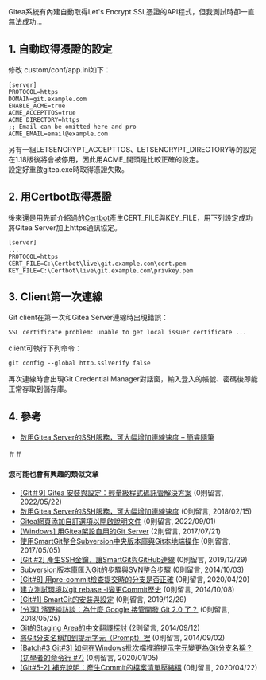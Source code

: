 Gitea系統有內建自動取得Let's Encrypt SSL憑證的API程式，但我測試時卻一直無法成功…

## 1\. 自動取得憑證的設定

修改 custom/conf/app.ini如下：

```
[server]
PROTOCOL=https
DOMAIN=git.example.com
ENABLE_ACME=true
ACME_ACCEPTTOS=true
ACME_DIRECTORY=https
;; Email can be omitted here and pro
ACME_EMAIL=email@example.com 
```

另有一組LETSENCRYPT\_ACCEPTTOS、LETSENCRYPT\_DIRECTORY等的設定在1.18版後將會被停用，因此用ACME\_開頭是比較正確的設定。  
設定好重啟gitea.exe時取得憑證失敗。

## 2\. 用Certbot取得憑證

後來還是用先前介紹過的[Certbot](https://jdev.tw/blog/7335/certbot-settings)產生CERT\_FILE與KEY\_FILE，用下列設定成功將Gitea Server加上https通訊協定。

```
[server]
...
PROTOCOL=https
CERT_FILE=C:\Certbot\live\git.example.com\cert.pem
KEY_FILE=C:\Certbot\live\git.example.com\privkey.pem
```

## 3\. Client第一次連線

Git client在第一次和Gitea Server連線時出現錯誤：

```
SSL certificate problem: unable to get local issuer certificate ...
```

client可執行下列命令：

```
git config --global http.sslVerify false
```

再次連線時會出現Git Credential Manager對話窗，輸入登入的帳號、密碼後即能正常存取到儲存庫。

## 4\. 參考

-   [啟用Gitea Server的SSH服務，可大幅增加連線速度 – 簡睿隨筆](https://jdev.tw/blog/5246/gitea-server-ssh-settings)

＃＃

#### 您可能也會有興趣的類似文章

-   [\[Git＃9\] Gitea 安裝與設定：輕量級程式碼託管解決方案](https://jdev.tw/blog/7125/gitea-install-and-setup "[Git＃9] Gitea 安裝與設定：輕量級程式碼託管解決方案") (0則留言, 2022/05/22)
-   [啟用Gitea Server的SSH服務，可大幅增加連線速度](https://jdev.tw/blog/5246/gitea-server-ssh-settings "啟用Gitea Server的SSH服務，可大幅增加連線速度") (0則留言, 2018/02/15)
-   [Gitea網頁添加自訂選項以開啟說明文件](https://jdev.tw/blog/7655/gitea-customize-pages "Gitea網頁添加自訂選項以開啟說明文件") (0則留言, 2022/09/01)
-   [\[Windows\] 用Gitea架設自用的Git Server](https://jdev.tw/blog/5089/windows-git-server-gitea "[Windows] 用Gitea架設自用的Git Server") (2則留言, 2017/07/21)
-   [使用SmartGit整合Subversion中央版本庫與Git本地端操作](https://jdev.tw/blog/4984/using-smartgit-integrates-subversion-and-git-operations "使用SmartGit整合Subversion中央版本庫與Git本地端操作") (0則留言, 2017/05/05)
-   [\[Git #2\] 產生SSH金鑰，讓SmartGit與GitHub連線](https://jdev.tw/blog/6049/smartgit-ssh-keygen "[Git #2] 產生SSH金鑰，讓SmartGit與GitHub連線") (0則留言, 2019/12/29)
-   [Subversion版本庫匯入Git的步驟與SVN整合步驟](https://jdev.tw/blog/4256/svn-git-integration "Subversion版本庫匯入Git的步驟與SVN整合步驟") (0則留言, 2014/10/03)
-   [\[Git#8\] 用pre-commit檢查提交時的分支是否正確](https://jdev.tw/blog/6230/git-pre-commit "[Git#8] 用pre-commit檢查提交時的分支是否正確") (0則留言, 2020/04/20)
-   [建立測試環境以git rebase -i變更Commit歷史](https://jdev.tw/blog/4271/git-rebase-sample "建立測試環境以git rebase -i變更Commit歷史") (0則留言, 2014/10/08)
-   [\[Git#1\] SmartGit的安裝與設定](https://jdev.tw/blog/6046/smartgit-install-and-setup "[Git#1] SmartGit的安裝與設定") (0則留言, 2019/12/29)
-   [\[分享\] 濱野純訪談：為什麼 Google 接管開發 Git 2.0 了？](https://jdev.tw/blog/5359/hamano-interview-git-2-0 "[分享] 濱野純訪談：為什麼 Google 接管開發 Git 2.0 了？") (0則留言, 2018/05/25)
-   [Git的Staging Area的中文翻譯探討](https://jdev.tw/blog/4203/git-staging-area-chinese "Git的Staging Area的中文翻譯探討") (2則留言, 2014/09/12)
-   [將Git分支名稱加到提示字元（Prompt）裡](https://jdev.tw/blog/4194/embed-branch-into-prompt "將Git分支名稱加到提示字元（Prompt）裡") (0則留言, 2014/09/02)
-   [\[Batch#3 Git#3\] 如何在Windows批次檔裡將提示字元變更為Git分支名稱？ (初學者的命令行 #7)](https://jdev.tw/blog/6054/git-branch-prompt-with-for "[Batch#3 Git#3] 如何在Windows批次檔裡將提示字元變更為Git分支名稱？ (初學者的命令行 #7)") (0則留言, 2020/01/05)
-   [\[Git#5-2\] 補充說明：產生Commit的檔案清單壓縮檔](https://jdev.tw/blog/6232/smartgit-export-changes-fixed "[Git#5-2] 補充說明：產生Commit的檔案清單壓縮檔") (0則留言, 2020/04/22)